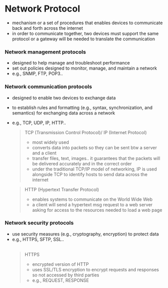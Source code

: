 # Network Protocol
- mechanism or a set of procedures that enables devices to communicate back and forth across the internet
- in order to communicate together, two devices must support the same protocol or a gateway will be needed to translate the communication

### Network management protocols
- designed to help manage and troubleshoot performance
- set out policies designed to monitor, manage, and maintain a network
- e.g., SNMP, FTP, POP3..

### Network communication protocols
- designed to enable two devices to exchange data
- to establish rules and formatting (e.g., syntax, synchronization, and semantics) for exchanging data across a network
- e.g., TCP, UDP, IP, HTTP..
  > TCP (Transmission Control Protocol)/ IP (Internet Protocol)
  >  - most widely used
  >  - converts data into packets so they can be sent btw a server and a client
  >  - transfer files, text, images.. it guarantees that the packets will be delivered accurately and in the correct order
  >  - under the traditional TCP/IP model of networking, IP is used alongside TCP to identify hosts to send data across the internet

  > HTTP (Hypertext Transfer Protocol)
  >  - enables systems to communicate on the World Wide Web
  >  - a client will send a hypertext msg request to a web server asking for access to the resources needed to load a web page


### Network security protocols
- use security measures (e.g., cryptography, encryption) to protect data
- e.g., HTTPS, SFTP, SSL.. <br/><br/>
  > HTTPS
  >  - encrypted version of HTTP
  >  - uses SSL/TLS encryption to encrypt requests and responses so not accessed by third parties
  >  - e.g., REQUEST, RESPONSE
